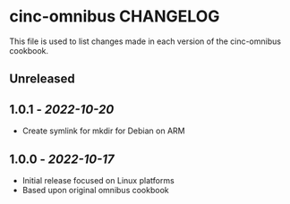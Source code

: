 # cinc-omnibus CHANGELOG

This file is used to list changes made in each version of the cinc-omnibus cookbook.

## Unreleased

## 1.0.1 - *2022-10-20*

- Create symlink for mkdir for Debian on ARM

## 1.0.0 - *2022-10-17*

- Initial release focused on Linux platforms
- Based upon original omnibus cookbook

